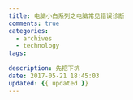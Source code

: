 ```yaml
---
title: 电脑小白系列之电脑常见错误诊断
comments: true
categories:
  - archives
  - technology
tags:
 
description: 先挖下坑
date: 2017-05-21 18:45:03
updated: {{ updated }}
---
```

